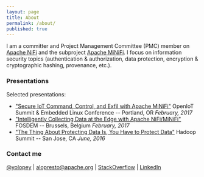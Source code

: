 ```yaml
---
layout: page
title: About
permalink: /about/
published: true
---
```


I am a committer and Project Management Committee (PMC) member on [Apache NiFi](https://nifi.apache.org) and the subproject [Apache MiNiFi](https://nifi.apache.org/minifi/). I focus on information security topics (authentication & authorization, data protection, encryption & cryptographic hashing, provenance, etc.).  

### Presentations

Selected presentations:

* ["Secure IoT Command, Control, and Exfil with Apache MiNiFi"](https://github.com/alopresto/slides/tree/master/openiot2017) OpenIoT Summit & Embedded Linux Conference -- Portland, OR *February, 2017*
* ["Intelligently Collecting Data at the Edge with Apache NiFi/MiNiFi"](https://github.com/alopresto/slides/tree/master/fosdem17) FOSDEM -- Brussels, Belgium *February, 2017*
* ["The Thing About Protecting Data Is, You Have to Protect Data"](https://github.com/alopresto/slides/tree/master/hssj2016) Hadoop Summit -- San Jose, CA *June, 2016*

### Contact me

[@yolopey](https://twitter.com/yolopey)
| [alopresto@apache.org](mailto:alopresto@apache.org)
| [StackOverflow](https://stackoverflow.com/users/70465/andy)
| [LinkedIn](https://www.linkedin.com/in/andylopresto/)
